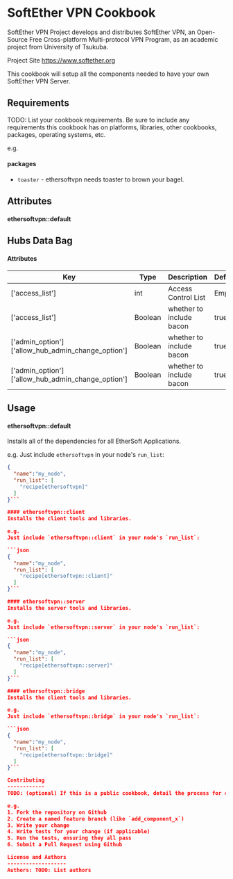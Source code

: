 SoftEther VPN Cookbook
=====================
SoftEther VPN Project develops and distributes SoftEther VPN, an Open-Source Free ​Cross-platform Multi-protocol VPN Program, as an academic project from University of Tsukuba.

Project Site https://www.softether.org

This cookbook will setup all the components needed to have your own SoftEther VPN Server.

Requirements
------------
TODO: List your cookbook requirements. Be sure to include any requirements this cookbook has on platforms, libraries, other cookbooks, packages, operating systems, etc.

e.g.
#### packages
- `toaster` - ethersoftvpn needs toaster to brown your bagel.

Attributes
----------
#### ethersoftvpn::default



Hubs Data Bag
----------
#### Attributes
|Key|Type|Description|Default|
|-----------------------------|-----------|-----------------------------|-----------|
|['access_list']|int|Access Control List|Empty|
|['access_list']|Boolean|whether to include bacon|true|
|['admin_option']['allow_hub_admin_change_option']|Boolean|whether to include bacon|true|
|['admin_option']['allow_hub_admin_change_option']|Boolean|whether to include bacon|true|


Usage
-----
#### ethersoftvpn::default
Installs all of the dependencies for all EtherSoft Applications.

e.g.
Just include `ethersoftvpn` in your node's `run_list`:

```json
{
  "name":"my_node",
  "run_list": [
    "recipe[ethersoftvpn]"
  ]
}```

#### ethersoftvpn::client
Installs the client tools and libraries.

e.g.
Just include `ethersoftvpn::client` in your node's `run_list`:

```json
{
  "name":"my_node",
  "run_list": [
    "recipe[ethersoftvpn::client]"
  ]
}```

#### ethersoftvpn::server
Installs the server tools and libraries.

e.g.
Just include `ethersoftvpn::server` in your node's `run_list`:

```json
{
  "name":"my_node",
  "run_list": [
    "recipe[ethersoftvpn::server]"
  ]
}```

#### ethersoftvpn::bridge
Installs the client tools and libraries.

e.g.
Just include `ethersoftvpn::bridge` in your node's `run_list`:

```json
{
  "name":"my_node",
  "run_list": [
    "recipe[ethersoftvpn::bridge]"
  ]
}```

Contributing
------------
TODO: (optional) If this is a public cookbook, detail the process for contributing. If this is a private cookbook, remove this section.

e.g.
1. Fork the repository on Github
2. Create a named feature branch (like `add_component_x`)
3. Write your change
4. Write tests for your change (if applicable)
5. Run the tests, ensuring they all pass
6. Submit a Pull Request using Github

License and Authors
-------------------
Authors: TODO: List authors
